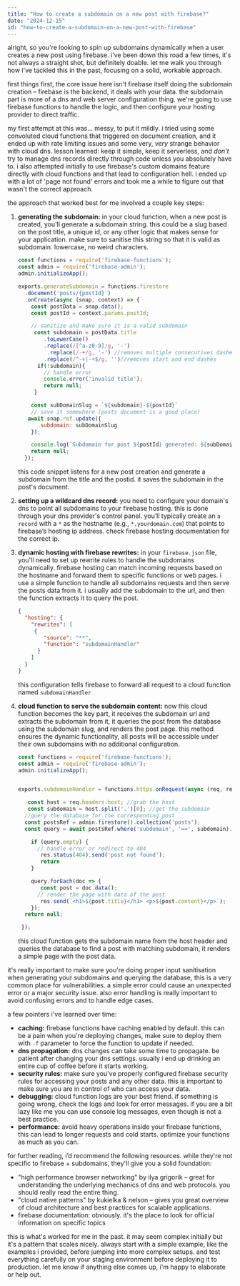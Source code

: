 ```yaml
---
title: "How to create a subdomain on a new post with firebase?"
date: "2024-12-15"
id: "how-to-create-a-subdomain-on-a-new-post-with-firebase"
---
```


alright, so you're looking to spin up subdomains dynamically when a user creates a new post using firebase. i've been down this road a few times, it's not always a straight shot, but definitely doable. let me walk you through how i've tackled this in the past, focusing on a solid, workable approach.

first things first, the core issue here isn't firebase itself doing the subdomain creation – firebase is the backend, it deals with your data. the subdomain part is more of a dns and web server configuration thing. we're going to use firebase functions to handle the logic, and then configure your hosting provider to direct traffic.

my first attempt at this was... messy, to put it mildly. i tried using some convoluted cloud functions that triggered on document creation, and it ended up with rate limiting issues and some very, *very* strange behavior with cloud dns. lesson learned: keep it simple, keep it serverless, and *don't* try to manage dns records directly through code unless you absolutely have to. i also attempted initially to use firebase's custom domains feature directly with cloud functions and that lead to configuration hell. i ended up with a lot of 'page not found' errors and took me a while to figure out that wasn't the correct approach.

the approach that worked best for me involved a couple key steps:

1.  **generating the subdomain:** in your cloud function, when a new post is created, you'll generate a subdomain string. this could be a slug based on the post title, a unique id, or any other logic that makes sense for your application. make sure to sanitise this string so that it is valid as subdomain. lowercase, no weird characters.

    ```javascript
    const functions = require('firebase-functions');
    const admin = require('firebase-admin');
    admin.initializeApp();

    exports.generateSubdomain = functions.firestore
      .document('posts/{postId}')
      .onCreate(async (snap, context) => {
        const postData = snap.data();
        const postId = context.params.postId;

        // sanitize and make sure it is a valid subdomain
         const subdomain = postData.title
            .toLowerCase()
            .replace(/[^a-z0-9]/g, '-')
             .replace(/-+/g, '-') //removes multiple consecutives dashes
            .replace(/^-+|-+$/g, '')//removes start and end dashes
          if(!subdomain){
            // handle error
            console.error('invalid title');
            return null;
         }

        const subDomainSlug = `${subdomain}-${postId}`
        // save it somewhere (posts document is a good place)
       await snap.ref.update({
           subdomain: subDomainSlug
        });

        console.log(`Subdomain for post ${postId} generated: ${subDomainSlug}`);
        return null;
      });

    ```
    this code snippet listens for a new post creation and generate a subdomain from the title and the postid. it saves the subdomain in the post's document.

2.  **setting up a wildcard dns record:** you need to configure your domain's dns to point all subdomains to your firebase hosting. this is done through your dns provider's control panel. you’ll typically create an `a record` with a `*` as the hostname (e.g., `*.yourdomain.com`) that points to firebase’s hosting ip address. check firebase hosting documentation for the correct ip.

3.  **dynamic hosting with firebase rewrites:** in your `firebase.json` file, you'll need to set up rewrite rules to handle the subdomains dynamically. firebase hosting can match incoming requests based on the hostname and forward them to specific functions or web pages. i use a simple function to handle all subdomains requests and then serve the posts data from it. i usually add the subdomain to the url, and then the function extracts it to query the post.

    ```json
    {
      "hosting": {
        "rewrites": [
         {
            "source": "**",
            "function": "subdomainHandler"
          }
        ]
      }
    }
    ```
    this configuration tells firebase to forward all request to a cloud function named `subdomainHandler`

4.  **cloud function to serve the subdomain content:** now this cloud function becomes the key part, it receives the subdomain url and extracts the subdomain from it, it queries the post from the database using the subdomain slug, and renders the post page. this method ensures the dynamic functionality, all posts will be accessible under their own subdomains with no additional configuration.

    ```javascript
    const functions = require('firebase-functions');
    const admin = require('firebase-admin');
    admin.initializeApp();


    exports.subdomainHandler = functions.https.onRequest(async (req, res) => {

       const host = req.headers.host; //grab the host
       const subdomain = host.split('.')[0]; //get the subdomain
      //query the database for the corresponding post
      const postsRef = admin.firestore().collection('posts');
      const query = await postsRef.where('subdomain', '==', subdomain).get();

        if (query.empty) {
          // handle error or redirect to 404
           res.status(404).send('post not found');
           return
        }

        query.forEach(doc => {
           const post = doc.data();
          // render the page with data of the post
           res.send(`<h1>${post.title}</h1> <p>${post.content}</p>`);
        });
      return null;

     });
    ```

    this cloud function gets the subdomain name from the host header and queries the database to find a post with matching subdomain, it renders a simple page with the post data.

  it's really important to make sure you're doing proper input sanitisation when generating your subdomains and querying the database, this is a very common place for vulnerabilities. a simple error could cause an unexpected error or a major security issue. also error handling is really important to avoid confusing errors and to handle edge cases.

  a few pointers i've learned over time:

*   **caching:** firebase functions have caching enabled by default. this can be a pain when you're deploying changes, make sure to deploy them with `-f` parameter to force the function to update if needed.
*   **dns propagation:** dns changes can take some time to propagate. be patient after changing your dns settings. usually i end up drinking an entire cup of coffee before it starts working.
*   **security rules:** make sure you've properly configured firebase security rules for accessing your posts and any other data. this is important to make sure you are in control of who can access your data.
*   **debugging:** cloud function logs are your best friend. if something is going wrong, check the logs and look for error messages. if you are a bit lazy like me you can use console log messages, even though is not a best practice.
*   **performance:** avoid heavy operations inside your firebase functions, this can lead to longer requests and cold starts. optimize your functions as much as you can.

for further reading, i’d recommend the following resources. while they're not specific to firebase + subdomains, they'll give you a solid foundation:

*   "high performance browser networking" by ilya grigorik – great for understanding the underlying mechanics of dns and web protocols. you should really read the entire thing.
*   "cloud native patterns" by kukielka & nelson – gives you great overview of cloud architecture and best practices for scalable applications.
*   firebase documentation: obviously. it's the place to look for official information on specific topics

this is what's worked for me in the past. it may seem complex initially but it's a pattern that scales nicely. always start with a simple example, like the examples i provided, before jumping into more complex setups. and test everything carefully on your staging environment before deploying it to production. let me know if anything else comes up, i'm happy to elaborate or help out.

